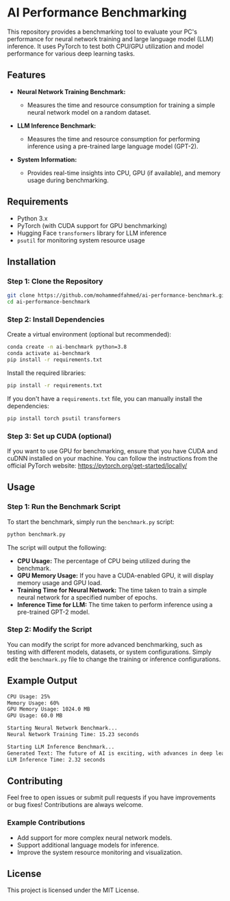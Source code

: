 # AI Performance Benchmarking

This repository provides a benchmarking tool to evaluate your PC's performance for neural network training and large language model (LLM) inference. It uses PyTorch to test both CPU/GPU utilization and model performance for various deep learning tasks.

## Features

- **Neural Network Training Benchmark:** 
  - Measures the time and resource consumption for training a simple neural network model on a random dataset.
  
- **LLM Inference Benchmark:**
  - Measures the time and resource consumption for performing inference using a pre-trained large language model (GPT-2).
  
- **System Information:**
  - Provides real-time insights into CPU, GPU (if available), and memory usage during benchmarking.

## Requirements

- Python 3.x
- PyTorch (with CUDA support for GPU benchmarking)
- Hugging Face `transformers` library for LLM inference
- `psutil` for monitoring system resource usage

## Installation

### Step 1: Clone the Repository

```bash
git clone https://github.com/mohammedfahmed/ai-performance-benchmark.git
cd ai-performance-benchmark
```

### Step 2: Install Dependencies

Create a virtual environment (optional but recommended):

```bash
conda create -n ai-benchmark python=3.8
conda activate ai-benchmark
pip install -r requirements.txt
```

Install the required libraries:

```bash
pip install -r requirements.txt
```

If you don't have a `requirements.txt` file, you can manually install the dependencies:

```bash
pip install torch psutil transformers
```

### Step 3: Set up CUDA (optional)

If you want to use GPU for benchmarking, ensure that you have CUDA and cuDNN installed on your machine. You can follow the instructions from the official PyTorch website: https://pytorch.org/get-started/locally/

## Usage

### Step 1: Run the Benchmark Script

To start the benchmark, simply run the `benchmark.py` script:

```bash
python benchmark.py
```

The script will output the following:

- **CPU Usage:** The percentage of CPU being utilized during the benchmark.
- **GPU Memory Usage:** If you have a CUDA-enabled GPU, it will display memory usage and GPU load.
- **Training Time for Neural Network:** The time taken to train a simple neural network for a specified number of epochs.
- **Inference Time for LLM:** The time taken to perform inference using a pre-trained GPT-2 model.

### Step 2: Modify the Script

You can modify the script for more advanced benchmarking, such as testing with different models, datasets, or system configurations. Simply edit the `benchmark.py` file to change the training or inference configurations.

## Example Output

```bash
CPU Usage: 25%
Memory Usage: 60%
GPU Memory Usage: 1024.0 MB
GPU Usage: 60.0 MB

Starting Neural Network Benchmark...
Neural Network Training Time: 15.23 seconds

Starting LLM Inference Benchmark...
Generated Text: The future of AI is exciting, with advances in deep learning and natural language processing.
LLM Inference Time: 2.32 seconds
```

## Contributing

Feel free to open issues or submit pull requests if you have improvements or bug fixes! Contributions are always welcome.

### Example Contributions

- Add support for more complex neural network models.
- Support additional language models for inference.
- Improve the system resource monitoring and visualization.

## License

This project is licensed under the MIT License.

